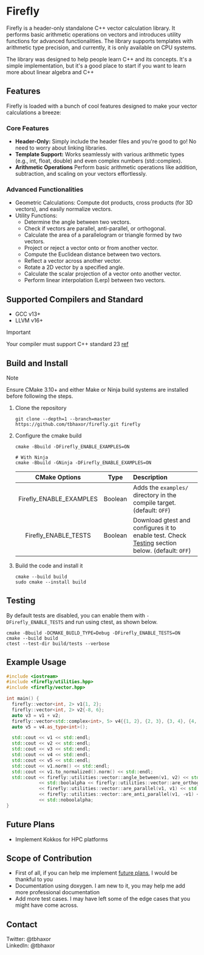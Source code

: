 # Firefly

Firefly is a header-only standalone C++ vector calculation library. It performs basic arithmetic operations on vectors and introduces utility functions for advanced functionalities. The library supports templates with arithmetic type precision, and currently, it is only available on CPU systems.

The library was designed to help people learn C++ and its concepts. It's a simple implementation, but it's a good place to start if you want to learn more about linear algebra and C++

## Features

Firefly is loaded with a bunch of cool features designed to make your vector calculations a breeze:

### Core Features

- **Header-Only:** Simply include the header files and you're good to go! No need to worry about linking libraries.
- **Template Support:** Works seamlessly with various arithmetic types (e.g., int, float, double) and even complex numbers (std::complex).
- **Arithmetic Operations** Perform basic arithmetic operations like addition, subtraction, and scaling on your vectors effortlessly.

### Advanced Functionalities

- Geometric Calculations: Compute dot products, cross products (for 3D vectors), and easily normalize vectors.
- Utility Functions:
  - Determine the angle between two vectors.
  - Check if vectors are parallel, anti-parallel, or orthogonal.
  - Calculate the area of a parallelogram or triangle formed by two vectors.
  - Project or reject a vector onto or from another vector.
  - Compute the Euclidean distance between two vectors.
  - Reflect a vector across another vector.
  - Rotate a 2D vector by a specified angle.
  - Calculate the scalar projection of a vector onto another vector.
  - Perform linear interpolation (Lerp) between two vectors.

## Supported Compilers and Standard

- GCC v13+
- LLVM v16+

> [!IMPORTANT]
> Your compiler must support C++ standard 23 [ref](https://github.com/tbhaxor/firefly/blob/208ef838b3f9290d3d6272b476e0a15f7a6b17fb/CMakeLists.txt#L6)

## Build and Install

> [!Note]
> Ensure CMake 3.10+ and either Make or Ninja build systems are installed before following the steps.

1. Clone the repository

   ```console
   git clone --depth=1 --branch=master https://github.com/tbhaxor/firefly.git firefly
   ```

2. Configure the cmake build

   ```console
   cmake -Bbuild -DFirefly_ENABLE_EXAMPLES=ON

   # With Ninja
   cmake -Bbuild -GNinja -DFirefly_ENABLE_EXAMPLES=ON
   ```

   <center>

   |      CMake Options      |  Type   | Description                                                                                                |
   | :---------------------: | :-----: | :--------------------------------------------------------------------------------------------------------- |
   | Firefly_ENABLE_EXAMPLES | Boolean | Adds the `examples/` directory in the compile target. (default: `OFF`)                                     |
   |  Firefly_ENABLE_TESTS   | Boolean | Download gtest and configures it to enable test. Check [Testing](#testing) section below. (default: `OFF`) |

   </center>

3. Build the code and install it
   ```console
   cmake --build build
   sudo cmake --install build
   ```

## Testing

By default tests are disabled, you can enable them with `-DFirefly_ENABLE_TESTS` and run using ctest, as shown below.

```console
cmake -Bbuild -DCMAKE_BUILD_TYPE=Debug -DFirefly_ENABLE_TESTS=ON
cmake --build build
ctest --test-dir build/tests --verbose
```

## Example Usage

```cpp
#include <iostream>
#include <firefly/utilities.hpp>
#include <firefly/vector.hpp>

int main() {
  firefly::vector<int, 2> v1{1, 2};
  firefly::vector<int, 2> v2{-8, 6};
  auto v3 = v1 + v2;
  firefly::vector<std::complex<int>, 5> v4{{1, 2}, {2, 3}, {3, 4}, {4, 5}, {5, 6}};
  auto v5 = v4.as_type<int>();

  std::cout << v1 << std::endl;
  std::cout << v2 << std::endl;
  std::cout << v3 << std::endl;
  std::cout << v4 << std::endl;
  std::cout << v5 << std::endl;
  std::cout << v1.norm() << std::endl;
  std::cout << v1.to_normalized().norm() << std::endl;
  std::cout << firefly::utilities::vector::angle_between(v1, v2) << std::endl
            << std::boolalpha << firefly::utilities::vector::are_orthogonal(v1, v2) << std::endl
            << firefly::utilities::vector::are_parallel(v1, v1) << std::endl
            << firefly::utilities::vector::are_anti_parallel(v1, -v1) << std::endl
            << std::noboolalpha;
}
```

## Future Plans

- Implement Kokkos for HPC platforms

## Scope of Contribution

- First of all, if you can help me implement [future plans](#future-plans), I would be thankful to you
- Documentation using doxygen. I am new to it, you may help me add more professional documentation
- Add more test cases. I may have left some of the edge cases that you might have come across.

## Contact

Twitter: @tbhaxor <br />
LinkedIn: @tbhaxor
